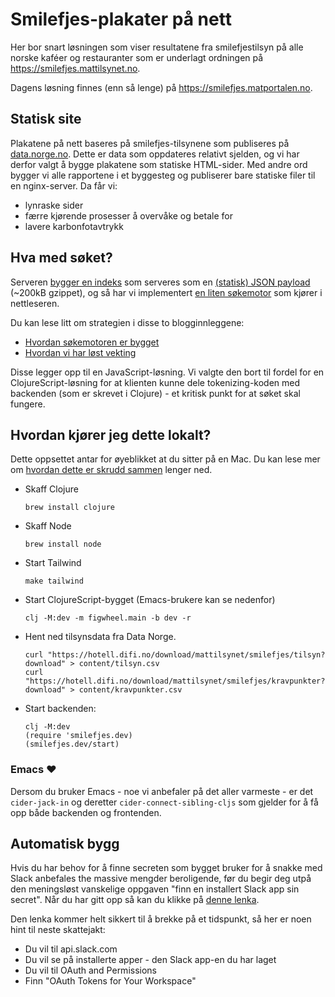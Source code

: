 # Smilefjes-plakater på nett

Her bor snart løsningen som viser resultatene fra smilefjestilsyn på alle norske
kaféer og restauranter som er underlagt ordningen på
https://smilefjes.mattilsynet.no.

Dagens løsning finnes (enn så lenge) på https://smilefjes.matportalen.no.

## Statisk site

Plakatene på nett baseres på smilefjes-tilsynene som publiseres på
[data.norge.no](https://data.norge.no/datasets/288aa74c-e3d3-492e-9ede-e71503b3bfd9).
Dette er data som oppdateres relativt sjelden, og vi har derfor valgt å bygge
plakatene som statiske HTML-sider. Med andre ord bygger vi alle rapportene i et
byggesteg og publiserer bare statiske filer til en nginx-server. Da får vi:

- lynraske sider
- færre kjørende prosesser å overvåke og betale for
- lavere karbonfotavtrykk

## Hva med søket?

Serveren [bygger en indeks](./src/smilefjes/search_index.clj) som serveres som
en [(statisk) JSON payload](https://smilefjes.mattilsynet.no/search/index/nb.json)
(~200kB gzippet), og så har vi implementert [en liten
søkemotor](./src/smilefjes/search_index.clj) som kjører i nettleseren.

Du kan lese litt om strategien i disse to blogginnleggene:

- [Hvordan søkemotoren er bygget](https://parenteser.mattilsynet.io/fulltekstsok/)
- [Hvordan vi har løst vekting](https://parenteser.mattilsynet.io/sok-vekting/)

Disse legger opp til en JavaScript-løsning. Vi valgte den bort til fordel for en
ClojureScript-løsning for at klienten kunne dele tokenizing-koden med backenden
(som er skrevet i Clojure) - et kritisk punkt for at søket skal fungere.

## Hvordan kjører jeg dette lokalt?

Dette oppsettet antar for øyeblikket at du sitter på en Mac. Du kan lese mer om
[hvordan dette er skrudd sammen](#arkitektur) lenger ned.

- Skaff Clojure

    ```
    brew install clojure
    ```

- Skaff Node

    ```
    brew install node
    ```

- Start Tailwind

   ```
   make tailwind
   ```

- Start ClojureScript-bygget (Emacs-brukere kan se nedenfor)

    ```
    clj -M:dev -m figwheel.main -b dev -r
    ```

- Hent ned tilsynsdata fra Data Norge.

    ```
    curl "https://hotell.difi.no/download/mattilsynet/smilefjes/tilsyn?download" > content/tilsyn.csv
    curl "https://hotell.difi.no/download/mattilsynet/smilefjes/kravpunkter?download" > content/kravpunkter.csv
    ```

- Start backenden:

    ```
    clj -M:dev
    (require 'smilefjes.dev)
    (smilefjes.dev/start)
    ```

### Emacs ❤️

Dersom du bruker Emacs - noe vi anbefaler på det aller varmeste - er det
`cider-jack-in` og deretter `cider-connect-sibling-cljs` som gjelder for å få
opp både backenden og frontenden.

## Automatisk bygg

Hvis du har behov for å finne secreten som bygget bruker for å snakke med Slack
anbefales the massive mengder beroligende, før du begir deg utpå den meningsløst
vanskelige oppgaven "finn en installert Slack app sin secret". Når du har gitt
opp så kan du klikke på [denne lenka](https://api.slack.com/apps/A061QTQNFC4/oauth?).

Den lenka kommer helt sikkert til å brekke på et tidspunkt, så her er noen hint
til neste skattejakt:

- Du vil til api.slack.com
- Du vil se på installerte apper - den Slack app-en du har laget
- Du vil til OAuth and Permissions
- Finn "OAuth Tokens for Your Workspace"
